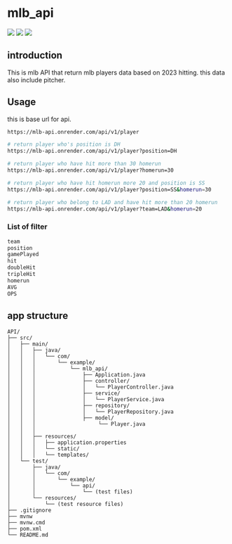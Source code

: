 # mlb_api
<p style="display: inline">
    <img src="https://img.shields.io/badge/spring-%236DB33F.svg?style=for-the-badge&logo=spring&logoColor=white">
    <img src="https://img.shields.io/badge/postgres-%23316192.svg?style=for-the-badge&logo=postgresql&logoColor=white">
    <img src="https://img.shields.io/badge/java-%23ED8B00.svg?style=for-the-badge&logo=openjdk&logoColor=white">

</p>

## introduction
This is mlb API that return mlb players data based on 2023 hitting.
this data also include pitcher.

## Usage
this is base url for api.
```bash
https://mlb-api.onrender.com/api/v1/player
```

```bash
# return player who's position is DH
https://mlb-api.onrender.com/api/v1/player?position=DH

# return player who have hit more than 30 homerun
https://mlb-api.onrender.com/api/v1/player?homerun=30

# return player who have hit homerun more 20 and position is SS
https://mlb-api.onrender.com/api/v1/player?position=SS&homerun=30

# return player who belong to LAD and have hit more than 20 homerun
https://mlb-api.onrender.com/api/v1/player?team=LAD&homerun=20
```
### List of filter
```bash
team
position
gamePlayed
hit
doubleHit
tripleHit
homerun
AVG
OPS
```

## app structure

```
API/
├── src/
│   ├── main/
│   │   ├── java/
│   │   │   └── com/
│   │   │       └── example/
│   │   │           └── mlb_api/
│   │   │               ├── Application.java
│   │   │               ├── controller/
│   │   │               │   └── PlayerController.java
│   │   │               ├── service/
│   │   │               │   └── PlayerService.java
│   │   │               ├── repository/
│   │   │               │   └── PlayerRepository.java
│   │   │               ├── model/
│   │   │                    └── Player.java
│   │   │             
│   │   ├── resources/
│   │   │   ├── application.properties
│   │   │   └── static/ 
│   │   │   └── templates/
│   └── test/
│       ├── java/
│       │   └── com/
│       │       └── example/
│       │           └── api/
│       │               └── (test files)
│       └── resources/
│           └── (test resource files)
├── .gitignore
├── mvnw
├── mvnw.cmd
├── pom.xml
└── README.md

```

